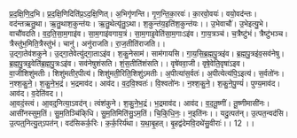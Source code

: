 

  
प्र॒द॒क्षि॒णि॒द॒भि। प्र॒द॒क्षि॒णिदिति॑प्र॒ऽद॒क्षि॒णित्। अ॒भिगृ॑णन्ति। गृ॒ण॒न्ति॒का॒रवः॑। का॒रवो॒वयः॑। वयो॒वद॑न्तः। वद॑न्तऋतु॒था। ऋ॒तु॒थाश॒कुन्त॑यः। ऋ॒तु॒थेत्यृ॑तु॒ऽथा। श॒कुन्त॑य॒इति॑श॒कुन्त॑यः।। उ॒भेवाचौ॑। उ॒भेइत्यु॒भे। वाचौ॑वदति। व॒द॒ति॒सा॒म॒गाइ॑व। सा॒म॒गाइ॑वगाय॒त्रं। सा॒म॒गाइ॒वेति॑सा॒म॒गाःऽइ॑व। गा॒य॒त्रञ्च॑। च॒त्रैष्टु॑भं। त्रैष्टु॑भञ्च। त्रैस्तु॑भ॒मिति॒त्रैस्तु॑भं। चानु॑। अनु॑राजति। रा॒ज॒तीति॑राजति।।  
उ॒द्गा॒तेव॑शकुने। उ॒द्गा॒तेवेत्यु॑द्गा॒ताऽइ॑व। श॒कु॒नेसाम॑। साम॑गायसि। गा॒य॒सि॒ब्र॒ह्म॒पु॒त्रइ॑व। ब्र॒ह्म॒पु॒त्रइ॑व॒सव॑नेषु। ब्र॒ह्म॒पु॒त्रइ॒वेति॑ब्र॒ह्म॒पु॒त्रःऽइ॑व। सव॑नेषुशंसति। शं॒स॒तीति॑शंसति।। वृषे॑ववा॒जी। वृषे॒वेति॒वृषा॑ऽइव। वा॒जीशिशु॑मतीः। शिशु॑मतीर॒पीत्य॑। शिशु॑मती॒रिति॒शिशु॑ऽमतीः। अ॒पीत्या॑स॒र्वतः॑। अ॒पीत्येत्य॑पि॒ऽइत्य॑। स॒र्वतो॑नः। न॒श्श॒कु॒ने॒। श॒कु॒ने॒भ॒द्रं। भ॒द्रमाव॑द। आव॑द। व॒द॒वि॒श्वतः॑। वि॒श्वतो॑नः। न॒श्श॒कु॒ने॒। श॒कु॒ने॒पु॒ण्यं॑। पुण्य॒माव॑द। आव॑द। व॒देति॑वद।।  
आ॒वदं॒स्त्वं। आ॒वद्॒नित्या॒ऽवद॑न्। त्वंश॑कुने। श॒कु॒ने॒भ॒द्रं। भ॒द्रमाव॑द। आव॑द। व॒द॒तू॒ष्णीं। तू॒ष्णीमासी॑नः। आसी॑नस्सुम॒तिं। सु॒म॒तिञ्चि॑कि्धि। सु॒म॒तिमिति॑सु॒ऽम॒तिं। चि॒कि्॒धि॒नः॒। न॒इति॑नः।। यदु॒त्पत॑न्। उ॒त्पत॒न्वद॑सि। उ॒त्पत्॒नित्यु॒त्ऽपत॑न्। वद॑सिकर्क॒रिः। क॒र्क॒रिर्य॑था। य॒था॒बृ॒हत्। बृ॒हद्व॑देमवि॒दथे॑सु॒वीराः॑।। 12 ।।  
